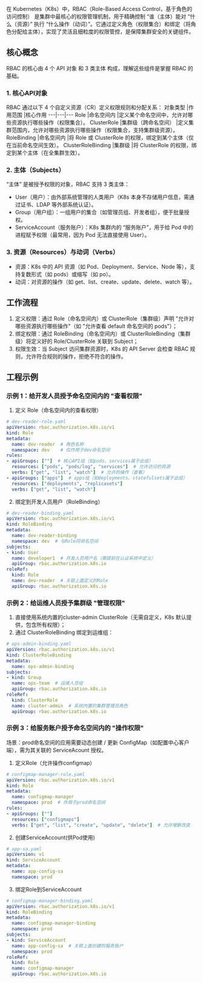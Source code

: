 在 Kubernetes（K8s）中，RBAC（Role-Based Access Control，基于角色的访问控制） 是集群中最核心的权限管理机制，用于精确控制 “谁（主体）能对 “什么（资源）” 执行 “什么操作（动词）”。它通过定义角色（权限集合）和绑定（将角色分配给主体），实现了灵活且细粒度的权限管控，是保障集群安全的关键组件。

## 核心概念
RBAC 的核心由 4 个 API 对象 和 3 类主体 构成，理解这些组件是掌握 RBAC 的基础。
### 1. 核心API对象
RBAC 通过以下 4 个自定义资源（CR）定义权限规则和分配关系：
对象类型	|作用范围	|核心作用
---|---|---
Role	|命名空间内	|定义某个命名空间中，允许对哪些资源执行哪些操作（权限集合）。
ClusterRole	|集群级（跨命名空间）	|定义集群范围内，允许对哪些资源执行哪些操作（权限集合，支持集群级资源）。
RoleBinding	|命名空间内	|将 Role 或 ClusterRole 的权限，绑定到某个主体（仅在当前命名空间生效）。
ClusterRoleBinding	|集群级	|将 ClusterRole 的权限，绑定到某个主体（在全集群生效）。

### 2. 主体（Subjects）
“主体” 是被授予权限的对象，RBAC 支持 3 类主体：

- User（用户）：由外部系统管理的人类用户（K8s 本身不存储用户信息，需通过证书、LDAP 等外部系统认证）。
- Group（用户组）：一组用户的集合（如管理员组、开发者组），便于批量授权。
- ServiceAccount（服务账户）：K8s 集群内的 “服务账户”，用于给 Pod 中的进程赋予权限（最常用，因为 Pod 无法直接使用 User）。

### 3.  资源（Resources）与动词（Verbs）
- 资源：K8s 中的 API 资源（如 Pod、Deployment、Service、Node 等），支持复数形式（如 pods）或缩写（如 po）。
- 动词：对资源的操作（如 get、list、create、update、delete、watch 等）。

## 工作流程
1. 定义权限：通过 Role（命名空间内）或 ClusterRole（集群级）声明 "允许对哪些资源执行哪些操作"（如 "允许查看 default 命名空间的 pods"）；
2. 绑定权限：通过 RoleBinding（命名空间内）或 ClusterRoleBinding（集群级）将定义好的 Role/ClusterRole 关联到 Subject；
3. 权限生效：当 Subject 访问集群资源时，K8s 的 API Server 会检查 RBAC 规则，允许符合规则的操作，拒绝不符合的操作。

## 工程示例
### 示例 1：给开发人员授予命名空间内的 "查看权限"
1. 定义 Role（命名空间内的查看权限）
```yaml
# dev-reader-role.yaml
apiVersion: rbac.authorization.k8s.io/v1
kind: Role
metadata:
  name: dev-reader  # 角色名称
  namespace: dev    # 仅作用于dev命名空间
rules:
- apiGroups: [""]  # 核心API组（如pods、services属于此组）
  resources: ["pods", "pods/log", "services"]  # 允许访问的资源
  verbs: ["get", "list", "watch"]  # 允许的操作（查看）
- apiGroups: ["apps"]  # apps组（如deployments、statefulsets属于此组）
  resources: ["deployments", "replicasets"]
  verbs: ["get", "list", "watch"]
```

2. 绑定到开发人员用户（RoleBinding）
```yaml
# dev-reader-binding.yaml
apiVersion: rbac.authorization.k8s.io/v1
kind: RoleBinding
metadata:
  name: dev-reader-binding
  namespace: dev  # 与Role同命名空间
subjects:
- kind: User
  name: developer1  # 开发人员用户名（需提前在认证系统中定义）
  apiGroup: rbac.authorization.k8s.io
roleRef:
  kind: Role
  name: dev-reader  # 关联上面定义的Role
  apiGroup: rbac.authorization.k8s.io
```

### 示例 2：给运维人员授予集群级 "管理权限"
1. 直接使用系统内置的cluster-admin ClusterRole（无需自定义，K8s 默认提供，包含所有权限）；
2. 通过 ClusterRoleBinding 绑定到运维组：
```yaml
# ops-admin-binding.yaml
apiVersion: rbac.authorization.k8s.io/v1
kind: ClusterRoleBinding
metadata:
  name: ops-admin-binding
subjects:
- kind: Group
  name: ops-team  # 运维人员组
  apiGroup: rbac.authorization.k8s.io
roleRef:
  kind: ClusterRole
  name: cluster-admin  # 系统内置的集群管理员角色
  apiGroup: rbac.authorization.k8s.io
```

### 示例 3：给服务账户授予命名空间内的 "操作权限"
场景：prod命名空间的应用需要动态创建 / 更新 ConfigMap（如配置中心客户端），需为其关联的 ServiceAcount 授权。

1. 定义Role（允许操作configmap）
```yaml
# configmap-manager-role.yaml
apiVersion: rbac.authorization.k8s.io/v1
kind: Role
metadata:
  name: configmap-manager
  namespace: prod  # 作用于prod命名空间
rules:
- apiGroups: [""]
  resources: ["configmaps"]
  verbs: ["get", "list", "create", "update", "delete"]  # 允许增删改查
```

2. 创建ServiceAccount(供Pod使用)
```yaml
# app-sa.yaml
apiVersion: v1
kind: ServiceAccount
metadata:
  name: app-config-sa
  namespace: prod
```

3. 绑定Role到ServiceAccount
```yaml
# configmap-manager-binding.yaml
apiVersion: rbac.authorization.k8s.io/v1
kind: RoleBinding
metadata:
  name: configmap-manager-binding
  namespace: prod
subjects:
- kind: ServiceAccount
  name: app-config-sa  # 关联上面创建的服务账户
  namespace: prod
roleRef:
  kind: Role
  name: configmap-manager
  apiGroup: rbac.authorization.k8s.io
```